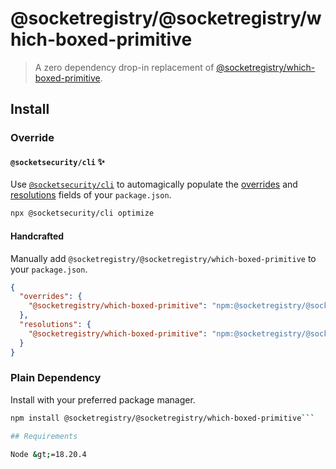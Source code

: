 # @socketregistry/@socketregistry/which-boxed-primitive

> A zero dependency drop-in replacement of
> [@socketregistry/which-boxed-primitive](https://www.npmjs.com/package/@socketregistry/which-boxed-primitive).

## Install

### Override

#### `@socketsecurity/cli` :sparkles:

Use [`@socketsecurity/cli`](https://www.npmjs.com/package/@socketsecurity/cli)
to automagically populate the
[overrides](https://docs.npmjs.com/cli/v9/configuring-npm/package-json#overrides)
and [resolutions](https://yarnpkg.com/configuration/manifest#resolutions) fields
of your `package.json`.

```sh
npx @socketsecurity/cli optimize
```

#### Handcrafted

Manually add `@socketregistry/@socketregistry/which-boxed-primitive` to your
`package.json`.

```json
{
  "overrides": {
    "@socketregistry/which-boxed-primitive": "npm:@socketregistry/@socketregistry/which-boxed-primitive@^1"
  },
  "resolutions": {
    "@socketregistry/which-boxed-primitive": "npm:@socketregistry/@socketregistry/which-boxed-primitive@^1"
  }
}
```

### Plain Dependency

Install with your preferred package manager.

````sh
npm install @socketregistry/@socketregistry/which-boxed-primitive```

## Requirements

Node &gt;=18.20.4
````
